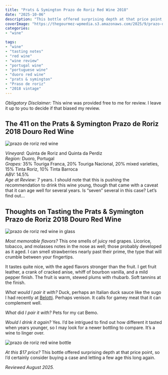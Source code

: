 ```yaml
---
title: "Prats & Symington Prazo de Roriz Red Wine 2018"
date: "2025-10-06"
description: "This bottle offered surprising depth at that price point, so I’d certainly consider it worth buying a case and letting a few age this long."
coverImage: "https://thegourmez-wpmedia.s3.amazonaws.com/2025/9/prazo-de-roriz+(3).jpg"
categories:
- "wine"

tags:
- "wine"
- "tasting notes"
- "red wine"
- "wine review"
- "portugal wine"
- "portuguese wine"
- "duoro red wine"
- "prats & symington"
- "Praso de roriz"
- "2018 vintage"
---
```


*Obligatory Disclaimer:* This wine was provided free to me for review. I leave it up to you to decide if that biased my review.

## The 411 on the Prats & Symington Prazo de Roriz 2018 Douro Red Wine

![prazo de roriz red wine](https://thegourmez-wpmedia.s3.amazonaws.com/2025/9/prazo-de-roriz+(3).jpg)

*Vineyard:* Quinta de Roriz and Quinta da Perdiz\
*Region:* Duoro, Portugal\
*Grapes:* 35% Touriga Franca, 20% Touriga Nacional, 20% mixed varieties, 15% Tinta Roriz, 10% Tinta Barroca\
*ABV:* 14.5%\
*Age at Review:* 7 years. I should note that this is pushing the recommendation to drink this wine young, though that came with a caveat that it can age well for several years. Is “seven” several in this case? Let’s find out…

## Thoughts on Tasting the Prats & Symington Prazo de Roriz 2018 Douro Red Wine

![prazo de roriz red wine in glass](https://thegourmez-wpmedia.s3.amazonaws.com/2025/9/prazo-de-roriz+(4).jpg)

*Most memorable flavors?* This one smells of juicy red grapes. Licorice, tobacco, and molasses notes in the nose as well; those probably developed as it aged. I can smell strawberries nearly past their prime, the type that will crumble between your fingertips.

It tastes quite nice, with the aged flavors stronger than the fruit. I get fruit leather, a crank of cracked anise, whiff of bourbon vanilla, and a mild pepper finish. The fruit is warm, stewed plums with rhubarb. Soft tannins at the finish.

*What would I pair it with?* Duck, perhaps an Italian duck sauce like the sugo I had recently at [Belotti](https://thegourmez.com/blog/2025-08-25-belotti/). Perhaps venison. It calls for gamey meat that it can complement well.

*What* did *I pair it with?* Pets for my cat Bemo.

*Would I drink it again?* Yes. I’d be intrigued to find out how different it tasted when years younger, so I may look for a newer bottling to compare. It’s a wine to linger over.

![prazo de roriz red wine bottle](https://thegourmez-wpmedia.s3.amazonaws.com/2025/9/prazo-de-roriz+(2).jpg)

*At this \$17 price?* This bottle offered surprising depth at that price point, so I’d certainly consider buying a case and letting a few age this long again.

*Reviewed August 2025.*
